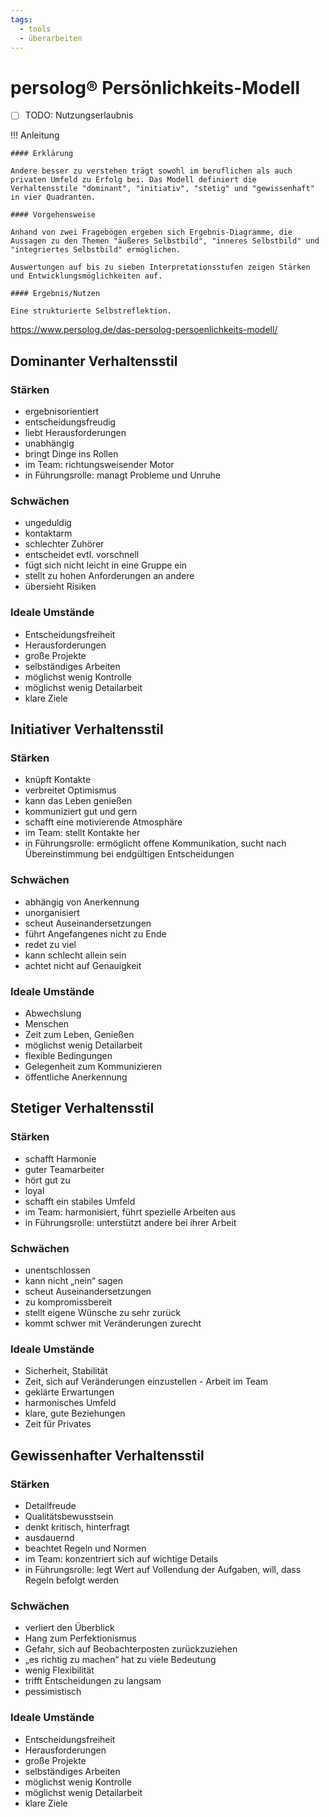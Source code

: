 ```yaml
---
tags:
  - tools
  - überarbeiten
---
```


# persolog® Persönlichkeits-Modell

- [ ] TODO: Nutzungserlaubnis

!!! Anleitung

    #### Erklärung

    Andere besser zu verstehen trägt sowohl im beruflichen als auch privaten Umfeld zu Erfolg bei. Das Modell definiert die Verhaltensstile "dominant", "initiativ", "stetig" und "gewissenhaft" in vier Quadranten. 

    #### Vorgehensweise

    Anhand von zwei Fragebögen ergeben sich Ergebnis-Diagramme, die Aussagen zu den Themen "äußeres Selbstbild", "inneres Selbstbild" und "integriertes Selbstbild" ermöglichen.

    Auswertungen auf bis zu sieben Interpretationsstufen zeigen Stärken und Entwicklungsmöglichkeiten auf.

    #### Ergebnis/Nutzen

    Eine strukturierte Selbstreflektion.


https://www.persolog.de/das-persolog-persoenlichkeits-modell/

## Dominanter Verhaltensstil

### Stärken

-  ergebnisorientiert
-  entscheidungsfreudig
-  liebt Herausforderungen
-  unabhängig
-  bringt Dinge ins Rollen
-  im Team: richtungsweisender Motor
-  in Führungsrolle: managt Probleme und Unruhe

### Schwächen

-  ungeduldig
-  kontaktarm
-  schlechter Zuhörer
-  entscheidet evtl. vorschnell
-  fügt sich nicht leicht in eine Gruppe ein 
-  stellt zu hohen Anforderungen an andere 
-  übersieht Risiken

### Ideale Umstände

-  Entscheidungsfreiheit
-  Herausforderungen
-  große Projekte
-  selbständiges Arbeiten
-  möglichst wenig Kontrolle
-  möglichst wenig Detailarbeit 
-  klare Ziele



## Initiativer Verhaltensstil

### Stärken

-  knüpft Kontakte
-  verbreitet Optimismus
-  kann das Leben genießen
-  kommuniziert gut und gern
-  schafft eine motivierende Atmosphäre 
-  im Team: stellt Kontakte her
-  in Führungsrolle: ermöglicht offene Kommunikation, sucht nach Übereinstimmung bei endgültigen Entscheidungen

### Schwächen

-  abhängig von Anerkennung
-  unorganisiert
-  scheut Auseinandersetzungen
-  führt Angefangenes nicht zu Ende 
-  redet zu viel
-  kann schlecht allein sein
-  achtet nicht auf Genauigkeit

### Ideale Umstände

-  Abwechslung
-  Menschen
-  Zeit zum Leben, Genießen
-  möglichst wenig Detailarbeit
-  flexible Bedingungen
-  Gelegenheit zum Kommunizieren
-  öffentliche Anerkennung

## Stetiger Verhaltensstil

### Stärken

-  schafft Harmonie
-  guter Teamarbeiter
-  hört gut zu
-  loyal
-  schafft ein stabiles Umfeld
-  im Team: harmonisiert, führt spezielle Arbeiten aus 
-  in Führungsrolle: unterstützt andere bei ihrer Arbeit

### Schwächen

-  unentschlossen
-  kann nicht „nein“ sagen
-  scheut Auseinandersetzungen
-  zu kompromissbereit
-  stellt eigene Wünsche zu sehr zurück
-  kommt schwer mit Veränderungen zurecht

### Ideale Umstände

-  Sicherheit, Stabilität
-  Zeit, sich auf Veränderungen einzustellen -  Arbeit im Team
-  geklärte Erwartungen
-  harmonisches Umfeld
-  klare, gute Beziehungen
-  Zeit für Privates

## Gewissenhafter Verhaltensstil

### Stärken

-  Detailfreude
-  Qualitätsbewusstsein
-  denkt kritisch, hinterfragt
-  ausdauernd
-  beachtet Regeln und Normen
-  im Team: konzentriert sich auf wichtige Details 
-  in Führungsrolle: legt Wert auf Vollendung der Aufgaben, will, dass Regeln befolgt werden

### Schwächen

-  verliert den Überblick
-  Hang zum Perfektionismus
-  Gefahr, sich auf Beobachterposten zurückzuziehen 
-  „es richtig zu machen“ hat zu viele Bedeutung
-  wenig Flexibilität
-  trifft Entscheidungen zu langsam
-  pessimistisch

### Ideale Umstände

-  Entscheidungsfreiheit
-  Herausforderungen
-  große Projekte
-  selbständiges Arbeiten
-  möglichst wenig Kontrolle
-  möglichst wenig Detailarbeit 
-  klare Ziele